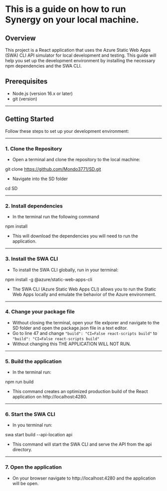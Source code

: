 # This is a guide on how to run Synergy on your local machine.

## Overview

This project is a React application that uses the Azure Static Web Apps (SWA) CLI API simulator for local development and testing. This guide will help you set up the development environment by installing the necessary npm dependencies and the SWA CLI.

## Prerequisites

- Node.js (version 16.x or later)
- git (version)
-----------------------------------------------------------------------

## Getting Started

Follow these steps to set up your development environment:
_____________________________________________________________________________________
### 1. Clone the Repository

- Open a terminal and clone the repository to the local machine:

git clone https://github.com/Mondo3771/SD.git

- Navigate into the SD folder

cd SD 

_____________________________________________________________________________________
### 2. Install dependencies

- In the terminal run the following command

npm install

- This will download the dependencies you will need to run the application.

_____________________________________________________________________________________
### 3. Install the SWA CLI

- To install the SWA CLI globally, run in your terminal:

npm install -g @azure/static-web-apps-cli

- The SWA CLI (Azure Static Web Apps CLI) allows you to run the Static Web Apps locally and emulate the behavior of the Azure environment.

_____________________________________________________________________________________
### 4. Change your package file

- Without closing the terminal, open your file exlporer and navigate to the SD folder and open the package.json file in a text editor.
- Go to line 47 and change ` "build": "CI=False react-scripts build" ` to ` "build": "CI=False react-scripts build" `
- Without changing this THE APPLICATION WILL NOT RUN.

_____________________________________________________________________________________
### 5. Build the application

- In the terminal run:

npm run build

- This command creates an optimized production build of the React application on http://localhost:4280.
_____________________________________________________________________________________
### 6. Start the SWA CLI

- In you terminal run:

swa start build --api-location api

- This command will start the SWA CLI and serve the API from the api directory.

_____________________________________________________________________________________
### 7. Open the application

- On your browser navigate to http://localhost:4280 and the application will be open.






 